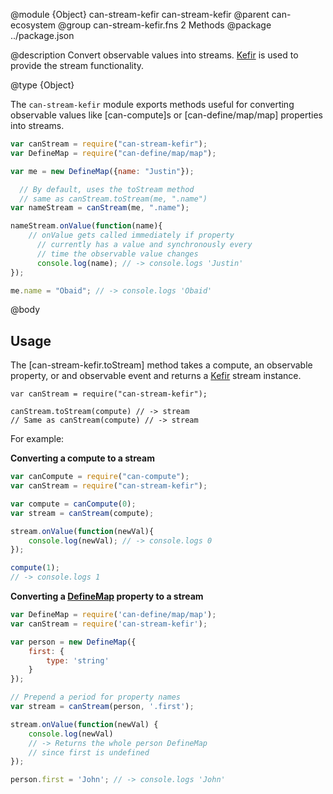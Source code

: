 @module {Object} can-stream-kefir can-stream-kefir
@parent can-ecosystem
@group can-stream-kefir.fns 2 Methods
@package ../package.json

@description Convert observable values into streams. [Kefir](https://rpominov.github.io/kefir/) is used to provide the stream functionality.

@type {Object}

  The `can-stream-kefir` module exports methods useful for converting observable values like [can-compute]s
  or [can-define/map/map] properties into streams.

  ```js
  var canStream = require("can-stream-kefir");
  var DefineMap = require("can-define/map/map");

  var me = new DefineMap({name: "Justin"});

	// By default, uses the toStream method
	// same as canStream.toStream(me, ".name")
  var nameStream = canStream(me, ".name");

  nameStream.onValue(function(name){
	  // onValue gets called immediately if property
		// currently has a value and synchronously every
		// time the observable value changes
		console.log(name); // -> console.logs 'Justin'
  });

  me.name = "Obaid"; // -> console.logs 'Obaid'
  ```

@body

## Usage

The [can-stream-kefir.toStream] method takes a compute, an observable property, or and observable event and returns a [Kefir](https://rpominov.github.io/kefir/) stream instance.

```
var canStream = require("can-stream-kefir");

canStream.toStream(compute) // -> stream
// Same as canStream(compute) // -> stream
```

For example:

__Converting a compute to a stream__

```js
var canCompute = require("can-compute");
var canStream = require("can-stream-kefir");

var compute = canCompute(0);
var stream = canStream(compute);

stream.onValue(function(newVal){
	console.log(newVal); // -> console.logs 0
});

compute(1);
// -> console.logs 1
```

__Converting a [DefineMap](http://canjs.com/doc/doc/can-define/map/map.html) property to a stream__

```js
var DefineMap = require('can-define/map/map');
var canStream = require('can-stream-kefir');

var person = new DefineMap({
	first: {
		type: 'string'
	}
});

// Prepend a period for property names
var stream = canStream(person, '.first');

stream.onValue(function(newVal) {
	console.log(newVal)
	// -> Returns the whole person DefineMap
	// since first is undefined
});

person.first = 'John'; // -> console.logs 'John'
```
